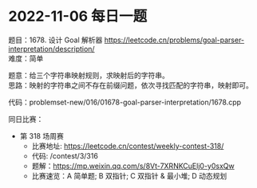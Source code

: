 # 2022-11-06 每日一题


题目：1678. 设计 Goal 解析器 https://leetcode.cn/problems/goal-parser-interpretation/description/  
难度：简单

题意：给三个字符串映射规则，求映射后的字符串。  
思路：映射的字符串之间不存在前缀问题，依次寻找匹配的字符串，映射即可。  


代码：problemset-new/016/01678-goal-parser-interpretation/1678.cpp


同日比赛：

- 第 318 场周赛 
    - 比赛地址: https://leetcode.cn/contest/weekly-contest-318/
    - 代码: /contest/3/316
    - 题解：https://mp.weixin.qq.com/s/8Vt-7XRNKCuElj0-y0sxQw
    - 比赛速览：A 简单题; B 双指针; C 双指针 & 最小堆; D 动态规划 


